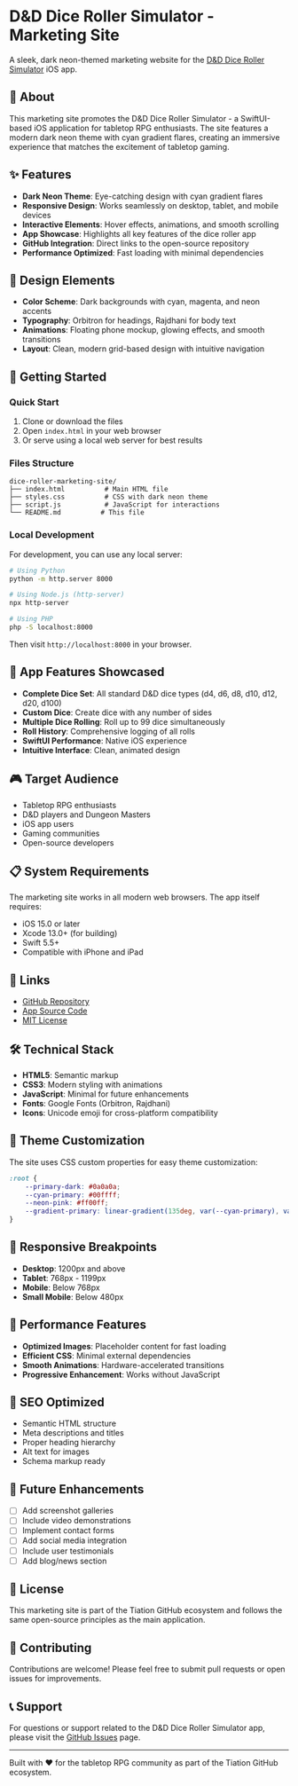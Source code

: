 # D&D Dice Roller Simulator - Marketing Site

A sleek, dark neon-themed marketing website for the [D&D Dice Roller Simulator](https://github.com/tiation/DiceRollerSimulator) iOS app.

## 🎯 About

This marketing site promotes the D&D Dice Roller Simulator - a SwiftUI-based iOS application for tabletop RPG enthusiasts. The site features a modern dark neon theme with cyan gradient flares, creating an immersive experience that matches the excitement of tabletop gaming.

## ✨ Features

- **Dark Neon Theme**: Eye-catching design with cyan gradient flares
- **Responsive Design**: Works seamlessly on desktop, tablet, and mobile devices
- **Interactive Elements**: Hover effects, animations, and smooth scrolling
- **App Showcase**: Highlights all key features of the dice roller app
- **GitHub Integration**: Direct links to the open-source repository
- **Performance Optimized**: Fast loading with minimal dependencies

## 🎨 Design Elements

- **Color Scheme**: Dark backgrounds with cyan, magenta, and neon accents
- **Typography**: Orbitron for headings, Rajdhani for body text
- **Animations**: Floating phone mockup, glowing effects, and smooth transitions
- **Layout**: Clean, modern grid-based design with intuitive navigation

## 🚀 Getting Started

### Quick Start

1. Clone or download the files
2. Open `index.html` in your web browser
3. Or serve using a local web server for best results

### Files Structure

```
dice-roller-marketing-site/
├── index.html          # Main HTML file
├── styles.css          # CSS with dark neon theme
├── script.js           # JavaScript for interactions
└── README.md          # This file
```

### Local Development

For development, you can use any local server:

```bash
# Using Python
python -m http.server 8000

# Using Node.js (http-server)
npx http-server

# Using PHP
php -S localhost:8000
```

Then visit `http://localhost:8000` in your browser.

## 📱 App Features Showcased

- **Complete Dice Set**: All standard D&D dice types (d4, d6, d8, d10, d12, d20, d100)
- **Custom Dice**: Create dice with any number of sides
- **Multiple Dice Rolling**: Roll up to 99 dice simultaneously
- **Roll History**: Comprehensive logging of all rolls
- **SwiftUI Performance**: Native iOS experience
- **Intuitive Interface**: Clean, animated design

## 🎮 Target Audience

- Tabletop RPG enthusiasts
- D&D players and Dungeon Masters
- iOS app users
- Gaming communities
- Open-source developers

## 📋 System Requirements

The marketing site works in all modern web browsers. The app itself requires:

- iOS 15.0 or later
- Xcode 13.0+ (for building)
- Swift 5.5+
- Compatible with iPhone and iPad

## 🔗 Links

- [GitHub Repository](https://github.com/tiation/DiceRollerSimulator)
- [App Source Code](https://github.com/tiation/DiceRollerSimulator)
- [MIT License](https://github.com/tiation/DiceRollerSimulator/blob/master/LICENSE)

## 🛠️ Technical Stack

- **HTML5**: Semantic markup
- **CSS3**: Modern styling with animations
- **JavaScript**: Minimal for future enhancements
- **Fonts**: Google Fonts (Orbitron, Rajdhani)
- **Icons**: Unicode emoji for cross-platform compatibility

## 🎨 Theme Customization

The site uses CSS custom properties for easy theme customization:

```css
:root {
    --primary-dark: #0a0a0a;
    --cyan-primary: #00ffff;
    --neon-pink: #ff00ff;
    --gradient-primary: linear-gradient(135deg, var(--cyan-primary), var(--neon-pink));
}
```

## 📱 Responsive Breakpoints

- **Desktop**: 1200px and above
- **Tablet**: 768px - 1199px
- **Mobile**: Below 768px
- **Small Mobile**: Below 480px

## 🚀 Performance Features

- **Optimized Images**: Placeholder content for fast loading
- **Efficient CSS**: Minimal external dependencies
- **Smooth Animations**: Hardware-accelerated transitions
- **Progressive Enhancement**: Works without JavaScript

## 🎯 SEO Optimized

- Semantic HTML structure
- Meta descriptions and titles
- Proper heading hierarchy
- Alt text for images
- Schema markup ready

## 🔧 Future Enhancements

- [ ] Add screenshot galleries
- [ ] Include video demonstrations
- [ ] Implement contact forms
- [ ] Add social media integration
- [ ] Include user testimonials
- [ ] Add blog/news section

## 📄 License

This marketing site is part of the Tiation GitHub ecosystem and follows the same open-source principles as the main application.

## 🤝 Contributing

Contributions are welcome! Please feel free to submit pull requests or open issues for improvements.

## 📞 Support

For questions or support related to the D&D Dice Roller Simulator app, please visit the [GitHub Issues](https://github.com/tiation/DiceRollerSimulator/issues) page.

---

Built with ❤️ for the tabletop RPG community as part of the Tiation GitHub ecosystem.
